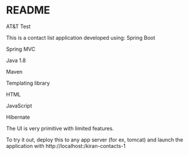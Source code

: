 # README
AT&amp;T Test

This is a contact list application developed using:
Spring Boot

Spring MVC

Java 1.8

Maven

Templating library

HTML

JavaScript

Hibernate

The UI is very primitive with limited features.

To try it out, deploy this to any app server (for ex, tomcat) and launch the application with http://localhost:<port>/kiran-contacts-1
